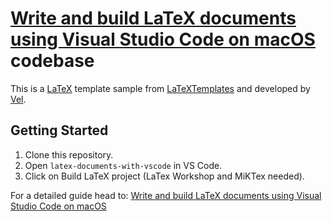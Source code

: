 # [Write and build LaTeX documents using Visual Studio Code on macOS](https://www.andresbarreto.net/blog/latex-documents-with-vscode) codebase

This is a [LaTeX](https://www.latex-project.org/) template sample from [LaTeXTemplates](https://www.LaTeXTemplates.com) and developed by [Vel](mailto:vel@latextemplates.com).

## Getting Started

1. Clone this repository.
2. Open `latex-documents-with-vscode` in VS Code.
3. Click on Build LaTeX project (LaTex Workshop and MiKTex needed).

For a detailed guide head to: [Write and build LaTeX documents using Visual Studio Code on macOS](https://www.andresbarreto.net/blog/latex-documents-with-vscode)
